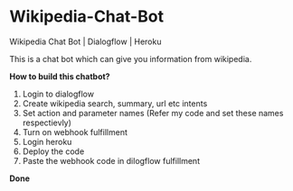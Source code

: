 # Wikipedia-Chat-Bot
Wikipedia Chat Bot | Dialogflow | Heroku

This is a chat bot which can give you information from wikipedia.

<b> How to build this chatbot? </b>

1. Login to dialogflow
2. Create wikipedia search, summary, url etc intents
3. Set action and parameter names (Refer my code and set these names respectievly)
4. Turn on webhook fulfillment 
5. Login heroku
6. Deploy the code 
7. Paste the webhook code in dilogflow fulfillment

<b>Done</b>
